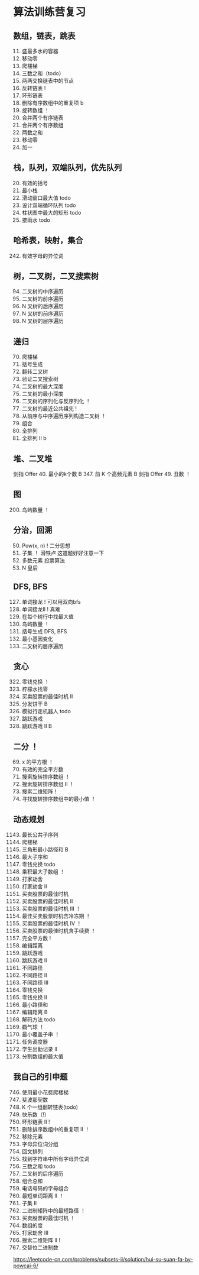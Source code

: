 # 算法训练营复习

## 数组，链表，跳表

11. 盛最多水的容器
283. 移动零
70. 爬楼梯
15. 三数之和（todo）
24. 两两交换链表中的节点
206. 反转链表 !
141. 环形链表
26. 删除有序数组中的重复项 b
189. 旋转数组 ！
21. 合并两个有序链表
88. 合并两个有序数组
1. 两数之和
283. 移动零
66. 加一

## 栈，队列，双端队列，优先队列

20. 有效的括号
155. 最小栈
239. 滑动窗口最大值 todo
641. 设计双端循环队列 todo
84. 柱状图中最大的矩形 todo
42. 接雨水 todo

## 哈希表，映射，集合

242. 有效字母的异位词

## 树，二叉树，二叉搜索树

94. 二叉树的中序遍历
144. 二叉树的前序遍历
590. N 叉树的后序遍历
589. N 叉树的前序遍历
429. N 叉树的层序遍历

## 递归

70. 爬楼梯
22. 括号生成
226. 翻转二叉树
98. 验证二叉搜索树
104. 二叉树的最大深度
111. 二叉树的最小深度
297. 二叉树的序列化与反序列化 ！
236. 二叉树的最近公共祖先 !
105. 从前序与中序遍历序列构造二叉树 ！
77. 组合
46. 全排列
47. 全排列 II  b

## 堆、二叉堆

剑指 Offer 40. 最小的k个数 B
347. 前 K 个高频元素 B
剑指 Offer 49. 丑数 ！

## 图

200. 岛屿数量 ！

## 分治，回溯

50. Pow(x, n) ! 二分思想
78. 子集 ！ 滑铁卢 这道题好好注意一下
169. 多数元素 投票算法
51. N 皇后

## DFS, BFS

127. 单词接龙 ! 可以用双向bfs
126. 单词接龙II ! 真难
515. 在每个树行中找最大值
200. 岛屿数量 ！
22. 括号生成  DFS, BFS
433. 最小基因变化
102. 二叉树的层序遍历

## 贪心

322. 零钱兑换 ！
860. 柠檬水找零
122. 买卖股票的最佳时机 II
455. 分发饼干 B
874. 模拟行走机器人 todo
55. 跳跃游戏
45. 跳跃游戏 II B

## 二分 ！

69. x 的平方根 ！
367. 有效的完全平方数
33. 搜索旋转排序数组 ！
81. 搜索旋转排序数组 II ！
74. 搜索二维矩阵 !
153. 寻找旋转排序数组中的最小值 ！

## 动态规划

1143. 最长公共子序列
70. 爬楼梯
120. 三角形最小路径和 B
53. 最大子序和
322. 零钱兑换 todo
152. 乘积最大子数组 ！
198. 打家劫舍
213. 打家劫舍 II
121. 买卖股票的最佳时机
122. 买卖股票的最佳时机 II
123. 买卖股票的最佳时机 III ！
309. 最佳买卖股票时机含冷冻期 ！
188. 买卖股票的最佳时机 IV ！
714. 买卖股票的最佳时机含手续费 ！
279. 完全平方数 !
72. 编辑距离
55. 跳跃游戏
45. 跳跃游戏 II
62. 不同路径
63. 不同路径 II
980. 不同路径 III
322. 零钱兑换
518. 零钱兑换 II
64. 最小路径和
72. 编辑距离 B
91. 解码方法 todo
312. 戳气球 ！
76. 最小覆盖子串 ！
621. 任务调度器
552. 学生出勤记录 II
410. 分割数组的最大值


## 我自己的引申题

746. 使用最小花费爬楼梯
509. 斐波那契数
25. K 个一组翻转链表(todo)
202. 快乐数（!）
142. 环形链表 II !
80. 删除排序数组中的重复项 II ！
27. 移除元素
49. 字母异位词分组
266. 回文排列
438. 找到字符串中所有字母异位词
15. 三数之和 todo
145. 二叉树的后序遍历
39. 组合总和
17. 电话号码的字母组合
244. 最短单词距离 II ！
90. 子集 II
1091. 二进制矩阵中的最短路径 ！
121. 买卖股票的最佳时机  ！
697. 数组的度
337. 打家劫舍 III
240. 搜索二维矩阵 II !
693. 交替位二进制数

https://leetcode-cn.com/problems/subsets-ii/solution/hui-su-suan-fa-by-powcai-6/
